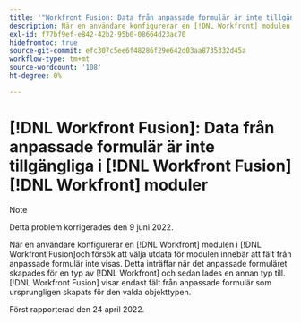 ```yaml
---
title: '"Workfront Fusion: Data från anpassade formulär är inte tillgängliga i [!UICONTROL Workfront Fusion Workfront] moduler'
description: När en användare konfigurerar en [!DNL Workfront] modulen i [!DNL Workfront Fusion]och försök att välja utdata för modulen innebär att fält från anpassade formulär inte visas.
exl-id: f77bf9ef-e842-42b2-95b0-08664d23ac70
hidefromtoc: true
source-git-commit: efc307c5ee6f48286f29e642d03aa8735332d45a
workflow-type: tm+mt
source-wordcount: '108'
ht-degree: 0%

---
```


# [!DNL Workfront Fusion]: Data från anpassade formulär är inte tillgängliga i [!DNL Workfront Fusion] [!DNL Workfront] moduler

>[!NOTE]
>
>Detta problem korrigerades den 9 juni 2022.

När en användare konfigurerar en [!DNL Workfront] modulen i [!DNL Workfront Fusion]och försök att välja utdata för modulen innebär att fält från anpassade formulär inte visas. Detta inträffar när det anpassade formuläret skapades för en typ av [!DNL Workfront] och sedan lades en annan typ till. [!DNL Workfront Fusion] visar endast fält från anpassade formulär som ursprungligen skapats för den valda objekttypen.

Först rapporterad den 24 april 2022.
